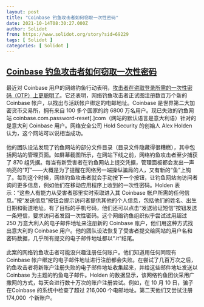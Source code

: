 ```yaml
---
layout: post
title: "Coinbase 钓鱼攻击者如何窃取一次性密码"
date: 2021-10-14T08:30:27.000Z
author: Solidot
from: https://www.solidot.org/story?sid=69229
tags: [ Solidot ]
categories: [ Solidot ]
---
```

<!--1634200227000-->
[Coinbase 钓鱼攻击者如何窃取一次性密码](https://www.solidot.org/story?sid=69229)
------

<div>
最近对 Coinbase 用户的网络钓鱼行动表明，<a href="https://krebsonsecurity.com/2021/10/how-coinbase-phishers-steal-one-time-passwords/" target="_blank">攻击者在盗取登录所需的一次性密码（OTP）上更聪明了</a>。它还表明，网络钓鱼攻击者正试图注册数百万个新的 Coinbase 帐户，以找出与活跃帐户绑定的电邮地址。Coinbase 是世界第二大加密货币交易所，拥有来自 100 多个国家的约 6800 万名用户。现已失效的钓鱼网站 coinbase.com.password-reset[.]com（网站的默认语言是意大利语）针对的是意大利 Coinbase 用户。网络安全公司 Hold Security 的创始人 Alex Holden 认为，这个网站可以说相当成功。<br><br>他的团队设法发现了钓鱼网站的部分文件目录（目录文件隐藏得很糟糕），其中包括网站的管理页面。如屏幕截图所示，在网站下线之前，网络钓鱼攻击者至少捕获了 870 组凭据。每当有新受害者在钓鱼网站上提交凭据，管理面板都会发出一声响亮的“叮”——大概是为了提醒在网络另一端操纵骗局的人，又有新的“鱼”上钩了。每到这个时候，网络钓鱼攻击者就会手动按下一个按钮，让钓鱼网站向访问者询问更多信息，例如他们在移动应用程序上收到的一次性密码。Holden 表示：“这些人有能力从受害者那里实时索取进入其 Coinbase 帐户所需的任何信息。”按“发送信息”按钮会提示访问者提供其他的个人信息，包括他们的姓名、出生日期和街道地址。有了目标的手机号码，他们还可以点击“发送验证短信”按钮发送一条短信，要求访问者发回一次性密码。这个网络钓鱼组织似乎尝试过用超过 250 万意大利人的电子邮件地址来注册新的 Coinbase 账户，他们用这种方式找出意大利的 Coinbase 用户。他的团队设法恢复了受害者提交给网站的用户名和密码数据，几乎所有提交的电子邮件地址都以“.it”结尾。<br><br>此案的网络钓鱼攻击者可能没兴趣注册任何账户。他们知道用任何同现有 Coinbase 帐户绑定的电子邮件地址进行注册都会失败。在尝试了几百万次之后，钓鱼攻击者将新账户注册失败的电子邮件地址收集起来，并给这些邮件地址发送以 Coinbase 为主题的钓鱼电子邮件。Holden 的数据显示，该网络钓鱼团伙采用广撒网的方式，每天会进行数十万次的账户注册尝试。例如，在 10 月 10 日，骗子在Coinbase 的系统中检查了超过 216,000 个电邮地址。第二天他们又尝试注册 174,000&nbsp; 个新账户。
</div>
